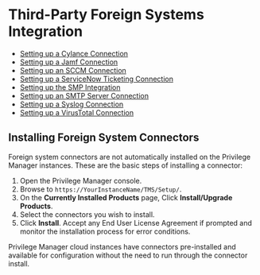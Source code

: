 [title]: # (Third-party Foreign Systems)
[tags]: # (integration)
[priority]: # (3)
# Third-Party Foreign Systems Integration

* [Setting up a Cylance Connection](set-up-cylance.md)
* [Setting up a Jamf Connection](set-up-jamf.md)
* [Setting up an SCCM Connection](set-up-sccm.md)
* [Setting up a ServiceNow Ticketing Connection](set-up-servicenow.md)
* [Setting up the SMP Integration](set-up-smp.md)
* [Setting up an SMTP Server Connection](set-up-smtp.md)
* [Setting up a Syslog Connection](set-up-syslog.md)
* [Setting up a VirusTotal Connection](set-up-virustotal.md)

## Installing Foreign System Connectors

Foreign system connectors are not automatically installed on the Privilege Manager instances. These are the basic steps of installing a connector:

1. Open the Privilege Manager console.
1. Browse to `https://YourInstanceName/TMS/Setup/`.
1. On the __Currently Installed Products__ page, Click __Install/Upgrade Products__.
1. Select the connectors you wish to install.
1. Click __Install__. Accept any End User License Agreement if prompted and monitor the installation process for error conditions.

Privilege Manager cloud instances have connectors pre-installed and available for configuration without the need to run through the connector install.
